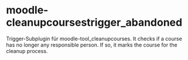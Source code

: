 # moodle-cleanupcoursestrigger_abandoned
Trigger-Subplugin für moodle-tool_cleanupcourses. It checks if a course has no longer any responsible person. If so, it marks the course for the cleanup process.

